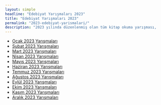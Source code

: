 ```yaml
---
layout: simple
headline: "Edebiyat Yarışmaları 2023"
title: "Edebiyat Yarışmaları 2023"
permalink: "2023-edebiyat-yarismalari/"
description: "2023 yılında düzenlenmiş olan tüm kitap okuma yarışması, şiir yarışması, senaryo yarışması ve diğer edebiyat yarışmalarını bu sayfadan ay-ay görüntüleyebilirsiniz."
---
```


<ul class='nav flex-column'>
   <li class='nav-item'><a class='nav-link' href='/ocak-2023-yarismalar/'>Ocak 2023 Yarışmaları</a></li>
   <li class='nav-item'><a class='nav-link' href='/subat-2023-yarismalar/'>Şubat 2023 Yarışmaları</a></li>
   <li class='nav-item'><a class='nav-link' href='/mart-2023-yarismalar/'>Mart 2023 Yarışmaları</a></li>
   <li class='nav-item'><a class='nav-link' href='/nisan-2023-yarismalar/'>Nisan 2023 Yarışmaları</a></li>
   <li class='nav-item'><a class='nav-link' href='/mayis-2023-yarismalar/'>Mayıs 2023 Yarışmaları</a></li>
   <li class='nav-item'><a class='nav-link' href='/haziran-2023-yarismalar/'>Haziran 2023 Yarışmaları</a></li>
   <li class='nav-item'><a class='nav-link' href='/temmuz-2023-yarismalar/'>Temmuz 2023 Yarışmaları</a></li>
   <li class='nav-item'><a class='nav-link' href='/agustos-2023-yarismalar/'>Ağustos 2023 Yarışmaları</a></li>
   <li class='nav-item'><a class='nav-link' href='/eylul-2023-yarismalar/'>Eylül 2023 Yarışmaları</a></li>
   <li class='nav-item'><a class='nav-link' href='/ekim-2023-yarismalar/'>Ekim 2023 Yarışmaları</a></li>
   <li class='nav-item'><a class='nav-link' href='/kasim-2023-yarismalar/'>Kasım 2023 Yarışmaları</a></li>
   <li class='nav-item'><a class='nav-link' href='/aralik-2023-yarismalar/'>Aralık 2023 Yarışmaları</a></li>
</ul>